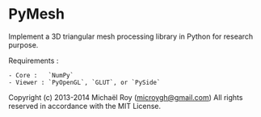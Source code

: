 # PyMesh

Implement a 3D triangular mesh processing library in Python for research purpose.


Requirements :

	- Core :   `NumPy`
	- Viewer : `PyOpenGL`, `GLUT`, or `PySide`


Copyright (c) 2013-2014 Michaël Roy (microygh@gmail.com)
All rights reserved in accordance with the MIT License.
